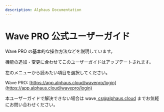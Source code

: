 ```yaml
---
description: Alphaus Documentation
---
```


# Wave PRO 公式ユーザーガイド

Wave PRO の基本的な操作方法などを説明しています。

機能の追加・変更に合わせてこのユーザーガイドはアップデートされます。

左のメニューから読みたい項目を選択してください。

Wave PRO: [https://app.alphaus.cloud/wavepro/login](https://app.alphaus.cloud/wavepro/login)

本ユーザーガイドで解決できない場合は wave\_cs@alphaus.cloud までお気軽にお問い合わせください。
